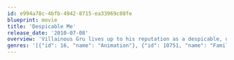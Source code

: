 ```yaml
---
id: e994a78c-4bfb-4942-8715-ea33969c08fe
blueprint: movie
title: 'Despicable Me'
release_date: '2010-07-08'
overview: 'Villainous Gru lives up to his reputation as a despicable, deplorable and downright unlikable guy when he hatches a plan to steal the moon from the sky. But he has a tough time staying on task after three orphans land in his care.'
genres: '[{"id": 16, "name": "Animation"}, {"id": 10751, "name": "Family"}]'
---
```

